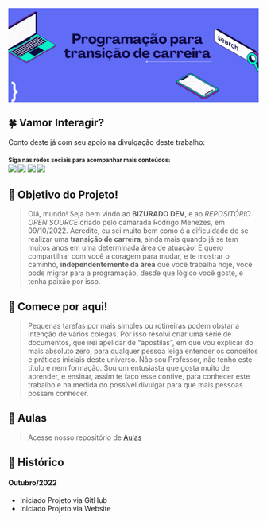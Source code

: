 

<img align="center" src="https://github.com/rodrusantu-dev/Bizurado-Dev/blob/main/img/web-site/banner-principal.png">

## 🍀 Vamor Interagir?

Conto deste já com seu apoio na divulgação deste trabalho:

<sub> <strong>Siga nas redes sociais para acompanhar mais conteúdos: </strong> <br>
[<img src = "https://img.shields.io/badge/GitHub-100000?style=for-the-badge&logo=github&logoColor=white">](https://github.com/rodrusantu-dev)
[<img src = "https://img.shields.io/badge/Facebook-1877F2?style=for-the-badge&logo=facebook&logoColor=white">](/)
[<img src="https://img.shields.io/badge/linkedin-%230077B5.svg?&style=for-the-badge&logo=linkedin&logoColor=white" />](https://www.linkedin.com/in/rsantosmenezes/)
[<img src = "https://img.shields.io/badge/instagram-%23E4405F.svg?&style=for-the-badge&logo=instagram&logoColor=white">](https://instagram.com/rodrusantu)
</sub>

## 🎯 Objetivo do Projeto!

>Olá, mundo! 
>Seja bem vindo ao **BIZURADO DEV**, e ao *REPOSITÓRIO OPEN SOURCE* criado pelo camarada Rodrigo Menezes, em 09/10/2022. Acredite, eu sei muito bem como é a dificuldade de se realizar uma **transição de carreira**, ainda mais quando já se tem muitos anos em uma determinada área de atuação! E quero compartilhar com você a coragem para mudar, e te mostrar o caminho, **independentemente da área** que você trabalha hoje, você pode migrar para a programação, desde que lógico você goste, e tenha paixão por isso.

## 🔰 Comece por aqui!

> Pequenas tarefas por mais simples ou rotineiras podem obstar a intenção de vários colegas. Por isso resolvi criar uma série de documentos, que irei apelidar de “apostilas”, em que vou explicar do mais absoluto zero, para qualquer pessoa leiga entender os conceitos e práticas iniciais deste universo. Não sou Professor, não tenho este título e nem formação. Sou um entusiasta que gosta muito de aprender, e ensinar, assim te faço esse contive, para conhecer este trabalho e na medida do possível divulgar para que mais pessoas possam conhecer.

## 📕 Aulas 

> Acesse nosso repositório de [Aulas](https://github.com/rodrusantu-dev/Bizurado-Dev/blob/main/Markdown/aulas.md)


## 📌 Histórico

#### Outubro/2022
* Iniciado Projeto via GitHub
* Iniciado Projeto via Website

